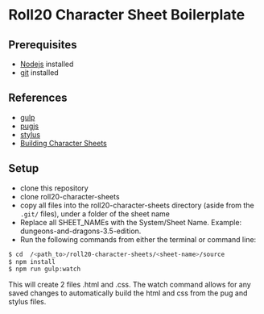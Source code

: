 # Roll20 Character Sheet Boilerplate
## Prerequisites
- [Nodejs](https://nodejs.org/en/) installed
- [git](https://git-scm.com/) installed

## References
- [gulp](https://gulpjs.com/)
- [pugjs](https://pugjs.org/api/getting-started.html)
- [stylus](https://stylus-lang.com/)
- [Building Character Sheets](https://wiki.roll20.net/Building_Character_Sheets)

## Setup
- clone this repository
- clone roll20-character-sheets
- copy all files into the roll20-character-sheets directory (aside from the `.git/` files), under a folder of the sheet name
- Replace all SHEET_NAMEs with the System/Sheet Name. Example: dungeons-and-dragons-3.5-edition.
- Run the following commands from either the terminal or command line:
```bash
$ cd  /<path_to>/roll20-character-sheets/<sheet-name>/source
$ npm install
$ npm run gulp:watch
```
This will create 2 files <sheet-name>.html and <sheet-name>.css. The watch command allows for any saved changes to automatically build the html and css from the pug and stylus files.
